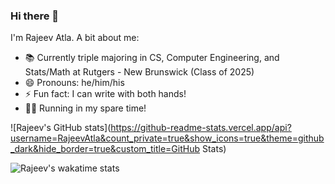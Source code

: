 ### Hi there 👋

I'm Rajeev Atla.
A bit about me:

- 📚 Currently triple majoring in CS, Computer Engineering, and Stats/Math at Rutgers - New Brunswick (Class of 2025)
- 😄 Pronouns: he/him/his
- ⚡ Fun fact: I can write with both hands!
- 🏃‍♂️ Running in my spare time!

![Rajeev's GitHub stats](https://github-readme-stats.vercel.app/api?username=RajeevAtla&count_private=true&show_icons=true&theme=github_dark&hide_border=true&custom_title=GitHub Stats)

![Rajeev's wakatime stats](https://github-readme-stats.vercel.app/api/wakatime?username=RajeevAtla)
